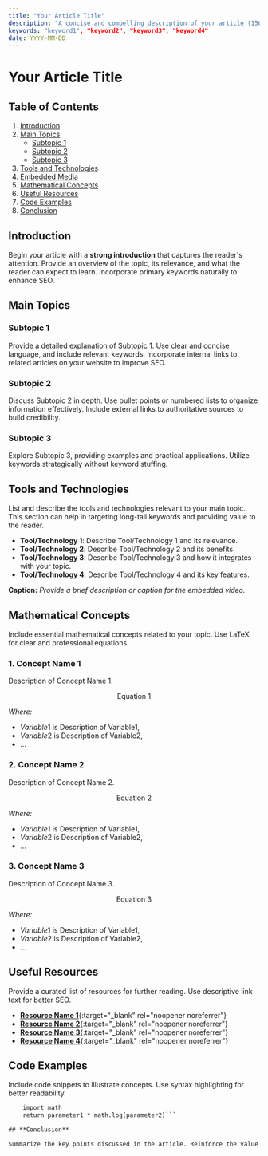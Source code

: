 ```yaml
---
title: "Your Article Title"
description: "A concise and compelling description of your article (150-160 characters) that includes primary keywords."
keywords: "keyword1", "keyword2", "keyword3", "keyword4"
date: YYYY-MM-DD
---
```


# **Your Article Title**

## **Table of Contents**
1. [Introduction](#introduction)
2. [Main Topics](#main-topics)
    - [Subtopic 1](#subtopic-1)
    - [Subtopic 2](#subtopic-2)
    - [Subtopic 3](#subtopic-3)
3. [Tools and Technologies](#tools-and-technologies)
4. [Embedded Media](#embedded-media)
5. [Mathematical Concepts](#mathematical-concepts)
6. [Useful Resources](#useful-resources)
7. [Code Examples](#code-examples)
8. [Conclusion](#conclusion)

## **Introduction**

Begin your article with a **strong introduction** that captures the reader's attention. Provide an overview of the topic, its relevance, and what the reader can expect to learn. Incorporate primary keywords naturally to enhance SEO.

## **Main Topics**

### **Subtopic 1**

Provide a detailed explanation of Subtopic 1. Use clear and concise language, and include relevant keywords. Incorporate internal links to related articles on your website to improve SEO.

### **Subtopic 2**

Discuss Subtopic 2 in depth. Use bullet points or numbered lists to organize information effectively. Include external links to authoritative sources to build credibility.

### **Subtopic 3**

Explore Subtopic 3, providing examples and practical applications. Utilize keywords strategically without keyword stuffing.

## **Tools and Technologies**

List and describe the tools and technologies relevant to your main topic. This section can help in targeting long-tail keywords and providing value to the reader.

- **Tool/Technology 1**: Describe Tool/Technology 1 and its relevance.
- **Tool/Technology 2**: Describe Tool/Technology 2 and its benefits.
- **Tool/Technology 3**: Describe Tool/Technology 3 and how it integrates with your topic.
- **Tool/Technology 4**: Describe Tool/Technology 4 and its key features.

**Caption:** *Provide a brief description or caption for the embedded video.*

## **Mathematical Concepts**

Include essential mathematical concepts related to your topic. Use LaTeX for clear and professional equations.

### 1. **Concept Name 1**

Description of Concept Name 1.

$$
\text{Equation 1}
$$

*Where:*
- $Variable1$ is Description of Variable1,
- $Variable2$ is Description of Variable2,
- ...

### 2. **Concept Name 2**

Description of Concept Name 2.

$$
\text{Equation 2}
$$

*Where:*
- $Variable1$ is Description of Variable1,
- $Variable2$ is Description of Variable2,
- ...

### 3. **Concept Name 3**

Description of Concept Name 3.

$$
\text{Equation 3}
$$

*Where:*
- $Variable1$ is Description of Variable1,
- $Variable2$ is Description of Variable2,
- ...

## **Useful Resources**

Provide a curated list of resources for further reading. Use descriptive link text for better SEO.

- [**Resource Name 1**](https://www.example.com/){:target="_blank" rel="noopener noreferrer"}
- [**Resource Name 2**](https://www.example.com/){:target="_blank" rel="noopener noreferrer"}
- [**Resource Name 3**](https://www.example.com/){:target="_blank" rel="noopener noreferrer"}
- [**Resource Name 4**](https://www.example.com/){:target="_blank" rel="noopener noreferrer"}

## **Code Examples**

Include code snippets to illustrate concepts. Use syntax highlighting for better readability.

```def function_name(parameter1, parameter2):
    import math
    return parameter1 * math.log(parameter2)```

## **Conclusion**

Summarize the key points discussed in the article. Reinforce the value provided to the reader and include a call-to-action (CTA), such as encouraging comments, shares, or subscriptions.